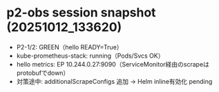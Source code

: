 # p2-obs session snapshot (20251012_133620)
- P2-1/2: GREEN（hello READY=True）
- kube-prometheus-stack: running（Pods/Svcs OK）
- hello metrics: EP 10.244.0.27:9090（ServiceMonitor経由のscrapeはprotobufでdown）
- 対策途中: additionalScrapeConfigs 追加 → Helm inline有効化 pending
